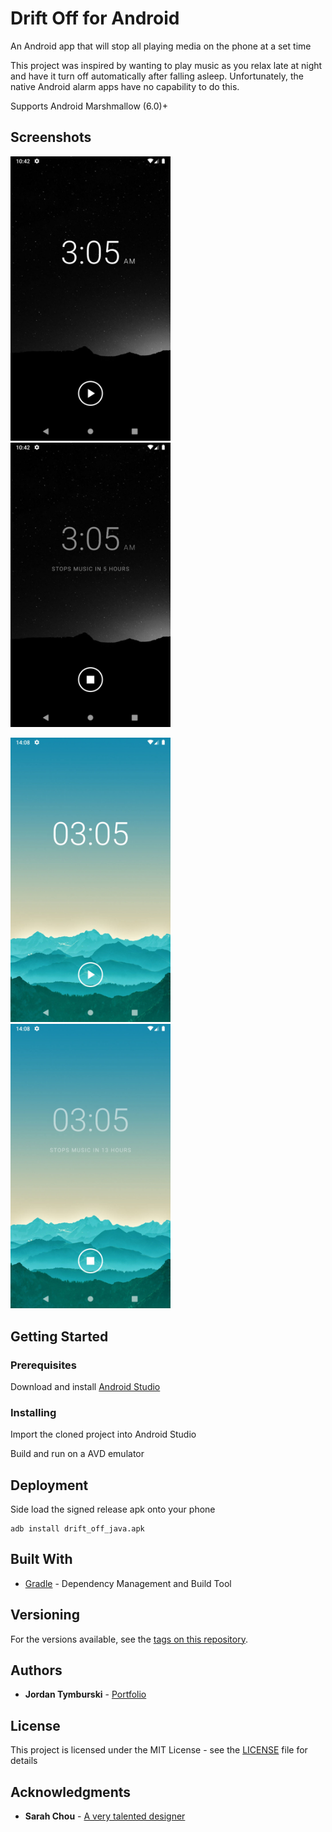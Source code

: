 # Drift Off for Android

An Android app that will stop all playing media on the phone at a set time

This project was inspired by wanting to play music as you relax late at night and have it turn off automatically after falling asleep. Unfortunately, the native Android alarm apps have no capability to do this.

Supports Android Marshmallow (6.0)+

## Screenshots

<img src="exports/dark_off.jpg" width="256"> <img src="exports/dark_active.jpg" width="256">

<img src="exports/light_off.jpg" width="256"> <img src="exports/light_active.jpg" width="256">

## Getting Started

### Prerequisites

Download and install [Android Studio](https://developer.android.com/studio/)

### Installing

Import the cloned project into Android Studio

Build and run on a AVD emulator

## Deployment

Side load the signed release apk onto your phone
```
adb install drift_off_java.apk
```

## Built With

* [Gradle](https://gradle.org) - Dependency Management and Build Tool

## Versioning

For the versions available, see the [tags on this repository](https://github.com/jtymburski/drift-off-java/tags). 

## Authors

* **Jordan Tymburski** - [Portfolio](https://jordantymburski.com/)

## License

This project is licensed under the MIT License - see the [LICENSE](LICENSE) file for details

## Acknowledgments

* **Sarah Chou** - [A very talented designer](https://sarahchou.com/)
